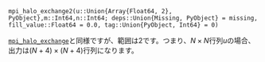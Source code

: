 ```
mpi_halo_exchange2(u::Union{Array{Float64, 2}, PyObject},m::Int64,n::Int64; deps::Union{Missing, PyObject} = missing,
fill_value::Float64 = 0.0, tag::Union{PyObject, Int64} = 0)
```

[`mpi_halo_exchange`](@ref)と同様ですが、範囲は2です。つまり、$N\times N$行列$u$の場合、出力は$(N+4)\times (N+4)$行列になります。
